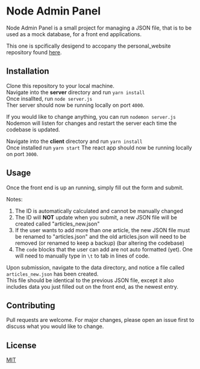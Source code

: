 # Node Admin Panel

Node Admin Panel is a small project for managing a JSON file, that is to be used
as a mock database, for a front end applications.

This one is spcifically desigend to accopany the personal_website repository
found [here](https://github.com/dsbarnes/personal_website).

## Installation

Clone this repository to your local machine.  
Navigate into the **server** directory and run `yarn install`  
Once insallted, run `node server.js`  
Ther server should now be running locally on port `4000`.

If you would like to change anything, you can run `nodemon server.js`  
Nodemon will listen for changes and restart the server each time the codebase is updated.

Navigate into the **client** directory and run `yarn install`  
Once installed run `yarn start`
The react app should now be running locally on port `3000`. 

## Usage

Once the front end is up an running, simply fill out the form and submit.  

Notes: 
1. The ID is automatically calculated and cannot be manually changed 
2. The ID will **NOT** update when you submit, a new JSON file will be created called "articles_new.json"
3. If the user wants to add more than one article, the new JSON file must be renamed to "articles.json" and the old articles.json will need to be removed (or renamed to keep a backup)
(bar altering the codebase)  
4. The `code` blocks that the user can add are not auto formatted (yet). One will need to manually type in `\t` to tab in lines of code.

Upon submission, navigate to the data directory, and notice a file called
`articles_new.json` has been created.  
This file should be identical to the previous JSON file, except it also includes
data you just filled out on the front end, as the newest entry.  

## Contributing
Pull requests are welcome. For major changes, please open an issue first to discuss what you would like to change.


## License
[MIT](https://choosealicense.com/licenses/mit/)